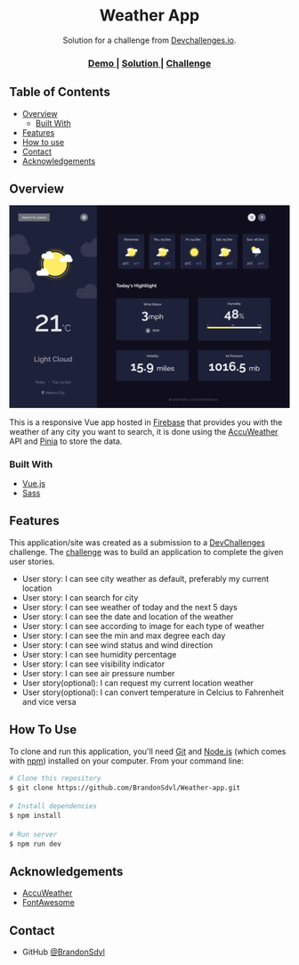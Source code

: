 <h1 align="center">Weather App</h1>

<div align="center">
   Solution for a challenge from  <a href="http://devchallenges.io" target="_blank">Devchallenges.io</a>.
</div>

<div align="center">
  <h3>
    <a href="https://weather-app-b.web.app/">
      Demo
    </a>
    <span> | </span>
    <a href="https://devchallenges.io/solutions/CQUHKDCzfJpMRIW1stcd">
      Solution
    </a>
    <span> | </span>
    <a href="https://devchallenges.io/challenges/mM1UIenRhK808W8qmLWv">
      Challenge
    </a>
  </h3>
</div>

<!-- TABLE OF CONTENTS -->

## Table of Contents

- [Overview](#overview)
  - [Built With](#built-with)
- [Features](#features)
- [How to use](#how-to-use)
- [Contact](#contact)
- [Acknowledgements](#acknowledgements)

<!-- OVERVIEW -->

## Overview

![screenshot](./src/assets/weather-app-b.web.app_.png)

This is a responsive Vue app hosted in [Firebase](https://firebase.google.com/) that provides you with the weather of any city you want to search, it is done using the [AccuWeather](https://developer.accuweather.com/) API and [Pinia](https://pinia.vuejs.org/) to store the data.

### Built With

<!-- This section should list any major frameworks that you built your project using. Here are a few examples.-->

- [Vue.js](https://vuejs.org/)
- [Sass](https://sass-lang.com/)

## Features

<!-- List the features of your application or follow the template. Don't share the figma file here :) -->

This application/site was created as a submission to a [DevChallenges](https://devchallenges.io/challenges) challenge. The [challenge](https://devchallenges.io/challenges/mM1UIenRhK808W8qmLWv) was to build an application to complete the given user stories.

- User story: I can see city weather as default, preferably my current location
- User story: I can search for city
- User story: I can see weather of today and the next 5 days
- User story: I can see the date and location of the weather
- User story: I can see according to image for each type of weather
- User story: I can see the min and max degree each day
- User story: I can see wind status and wind direction
- User story: I can see humidity percentage
- User story: I can see visibility indicator
- User story: I can see air pressure number
- User story(optional): I can request my current location weather
- User story(optional): I can convert temperature in Celcius to Fahrenheit and vice versa

## How To Use

<!-- Example: -->

To clone and run this application, you'll need [Git](https://git-scm.com) and [Node.js](https://nodejs.org/en/download/) (which comes with [npm](http://npmjs.com)) installed on your computer. From your command line:

```bash
# Clone this repository
$ git clone https://github.com/BrandonSdvl/Weather-app.git

# Install dependencies
$ npm install

# Run server
$ npm run dev
```

## Acknowledgements

<!-- This section should list any articles or add-ons/plugins that helps you to complete the project. This is optional but it will help you in the future. For example: -->

- [AccuWeather](https://developer.accuweather.com/)
- [FontAwesome](https://fontawesome.com/)

## Contact

- GitHub [@BrandonSdvl](https://github.com/BrandonSdvl)
